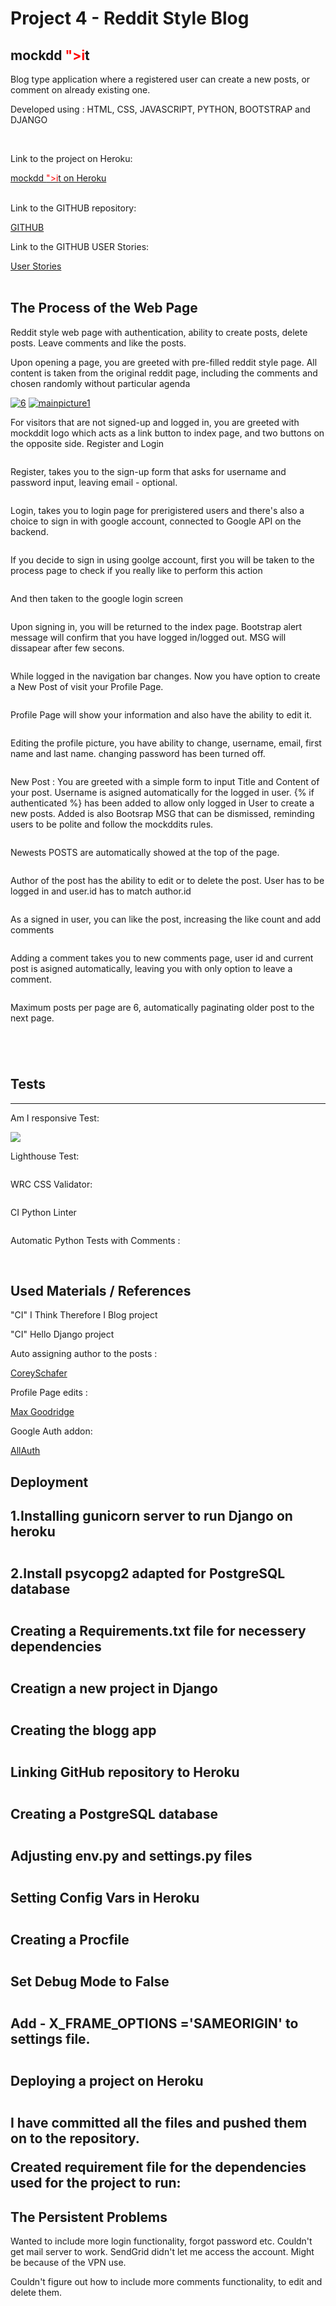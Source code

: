 <h1> Project 4 - Reddit Style Blog</h1>
<h2> mockdd <span style="color:red;">">i</span>t</h2>
<p> Blog type application where a registered user can create a new posts, or comment on already existing one.</p>
<p> Developed using : HTML, CSS, JAVASCRIPT, PYTHON, BOOTSTRAP and DJANGO</p>
<br>
<p>Link to the project on Heroku:</p>
<a href="https://project4-django-blog-x-24e6733e46ab.herokuapp.com/">mockdd <span style="color:red;">">i</span>t on Heroku</a>
<br>
<br>
<p>Link to the GITHUB repository:</p>
<a href="https://github.com/MikeMaroni9/P4-Reddit-Django">GITHUB</a>
<br>
<p>Link to the GITHUB USER Stories:</p>
<a href="https://github.com/users/MikeMaroni9/projects/4/views/1">User Stories</a>
<br>
<br>

<h2> The Process of the Web Page</h2>
<p>Reddit style web page with authentication, ability to create posts, delete posts. Leave comments and like the posts.</p>


<p>Upon opening a page, you are greeted with pre-filled reddit style page. All content is taken from the original reddit page, including the comments and chosen randomly without particular agenda</p>
<a href="https://ibb.co/0cgVycM"><img src="https://i.ibb.co/Vt7pYtS/6.png" alt="6" border="0"></a>
<a href="https://ibb.co/1JsMnZB"><img src="https://i.ibb.co/1JsMnZB/mainpicture1.png" alt="mainpicture1" border="0" /></a>


<p>For visitors that are not signed-up and logged in, you are greeted with mockddit logo which acts as a link button to index page, and two buttons on the opposite side. Register and Login</p>
<img src="">

<p>Register, takes you to the sign-up form that asks for username and password input, leaving email - optional.</p>
<img src="">

<p>Login, takes you to login page for prerigistered users and there's also a choice to sign in with google account, connected to Google API on the backend.</p>
<img src="">

<p>If you decide to sign in using goolge account, first you will be taken to the process page to check if you really like to perform this action</p>
<img src="">

<p>And then taken to the google login screen</p>
<img src="">

<p>Upon signing in, you will be returned to the index page. Bootstrap alert message will confirm that you have logged in/logged out. MSG will dissapear after few secons.</p>
<img src="">

<p>While logged in the navigation bar changes. Now you have option to create a New Post of visit your Profile Page.</p>
<img src="">

<p>Profile Page will show your information and also have the ability to edit it. </p>
<img src="">

<p>Editing the profile picture, you have ability to change, username, email, first name and last name. changing password has been turned off.</p>
<img src="">

<p>New Post : You are greeted with a simple form to input Title and Content of your post. Username is asigned automatically for the logged in user. {% if authenticated %} has been added to allow only logged in User to create a new posts. Added is also Bootsrap MSG that can be dismissed, reminding users to be polite and follow the mockddits rules.</p>
<img src="">

<p>Newests POSTS are automatically showed at the top of the page.</p>
<img src="">

<p>Author of the post has the ability to edit or to delete the post. User has to be logged in and user.id has to match author.id</p>
<img src="">

<p>As a signed in user, you can like the post, increasing the like count and add comments</p>
<img src="">

<p>Adding a comment takes you to new comments page, user id and current post is asigned automatically, leaving you with only option to leave a comment.</p>
<img src="">

<p>Maximum posts per page are 6, automatically paginating older post to the next page.</p>
<img src="">

<p></p>
<img src="">

<p></p>
<img src="">

<p></p>
<img src="">




<h2>Tests</h2>
<hr>

<p>Am I responsive Test:</p>
<img src="../P4-Reddit-Django/media/dep11.png">

<p>Lighthouse Test:</p>
<img src="">

<p>WRC CSS Validator:</p>
<img src="">

<p>CI Python Linter</p>
<img src="">

<p>Automatic Python Tests with Comments : </p>
<img src="">
<img src="">
<img src="">

<h2>Used Materials / References</h2>
<p>"CI" I Think Therefore I Blog project</p>
<p>"CI" Hello Django project</p>
<p>Auto assigning author to the posts :</p>
<a href="https://www.youtube.com/watch?v=-s7e_Fy6NRU&t=1573s&ab_channel=CoreySchafer">CoreySchafer</a>
<p>Profile Page edits :</p>
<a href="https://www.youtube.com/watch?v=D9Xd6jribFU&ab_channel=MaxGoodridge">Max Goodridge</a>
<p>Google Auth addon:</p>
<a href="https://dev.to/mdrhmn/django-google-authentication-using-django-allauth-18f8">AllAuth</a>



<h2>Deployment<h2>
<p>1.Installing gunicorn server to run Django on heroku</p>
<img src="">
<p>2.Install psycopg2 adapted for PostgreSQL database</p>
<img src="">
<p>Creating a Requirements.txt file for necessery dependencies</p>
<img src="">
<p>Creatign a new project in Django</p>
<img src="">
<p>Creating the blogg app</p>
<img src="">
<p>Linking GitHub repository to Heroku</p>
<img src="">
<p>Creating a PostgreSQL database</p>
<img src="">
<p>Adjusting env.py and settings.py files</p>
<img src="">
<p>Setting Config Vars in Heroku</p>
<img src="">
<p>Creating a Procfile</p>
<img src="">
<p>Set Debug Mode to False</p>
<img src="">
<p>Add - X_FRAME_OPTIONS ='SAMEORIGIN' to settings file.</p>
<img src="">
<p>Deploying a project on Heroku</p>
<img src="">
<p>I have committed all the files and pushed them on to the repository. </p>
<p>Created requirement file for the dependencies used for the project to run:</p>




<h2> The Persistent Problems </h2>
<p>Wanted to include more login functionality, forgot password etc. Couldn't get mail server to work. SendGrid didn't let me access the account. Might be because of the VPN use.</p>
<p>Couldn't figure out how to include more comments functionality, to edit and delete them.</p>
<br>